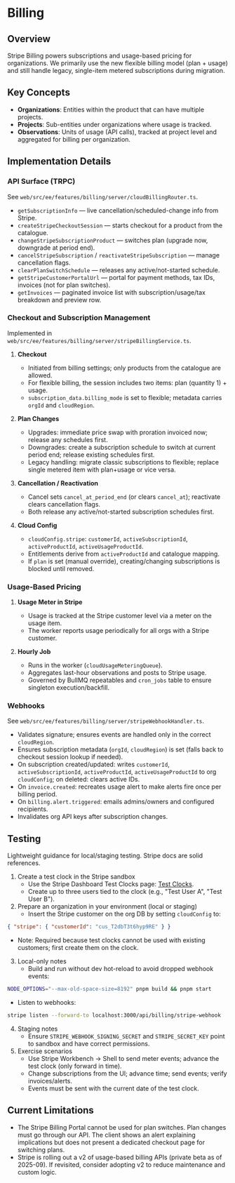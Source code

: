 # Billing

## Overview

Stripe Billing powers subscriptions and usage-based pricing for organizations. We primarily use the new flexible billing model (plan + usage) and still handle legacy, single-item metered subscriptions during migration.

## Key Concepts

- **Organizations**: Entities within the product that can have multiple projects.
- **Projects**: Sub-entities under organizations where usage is tracked.
- **Observations**: Units of usage (API calls), tracked at project level and aggregated for billing per organization.

## Implementation Details

### API Surface (TRPC)

See `web/src/ee/features/billing/server/cloudBillingRouter.ts`.

- `getSubscriptionInfo` — live cancellation/scheduled-change info from Stripe.
- `createStripeCheckoutSession` — starts checkout for a product from the catalogue.
- `changeStripeSubscriptionProduct` — switches plan (upgrade now, downgrade at period end).
- `cancelStripeSubscription` / `reactivateStripeSubscription` — manage cancellation flags.
- `clearPlanSwitchSchedule` — releases any active/not-started schedule.
- `getStripeCustomerPortalUrl` — portal for payment methods, tax IDs, invoices (not for plan switches).
- `getInvoices` — paginated invoice list with subscription/usage/tax breakdown and preview row.

### Checkout and Subscription Management

Implemented in `web/src/ee/features/billing/server/stripeBillingService.ts`.

1. **Checkout**
   - Initiated from billing settings; only products from the catalogue are allowed.
   - For flexible billing, the session includes two items: plan (quantity 1) + usage.
   - `subscription_data.billing_mode` is set to flexible; metadata carries `orgId` and `cloudRegion`.

2. **Plan Changes**
   - Upgrades: immediate price swap with proration invoiced now; release any schedules first.
   - Downgrades: create a subscription schedule to switch at current period end; release existing schedules first.
   - Legacy handling: migrate classic subscriptions to flexible; replace single metered item with plan+usage or vice versa.

3. **Cancellation / Reactivation**
   - Cancel sets `cancel_at_period_end` (or clears `cancel_at`); reactivate clears cancellation flags.
   - Both release any active/not-started subscription schedules first.

4. **Cloud Config**
   - `cloudConfig.stripe`: `customerId`, `activeSubscriptionId`, `activeProductId`, `activeUsageProductId`.
   - Entitlements derive from `activeProductId` and catalogue mapping.
   - If `plan` is set (manual override), creating/changing subscriptions is blocked until removed.

### Usage-Based Pricing

1. **Usage Meter in Stripe**
   - Usage is tracked at the Stripe customer level via a meter on the usage item.
   - The worker reports usage periodically for all orgs with a Stripe customer.

2. **Hourly Job**
   - Runs in the worker (`cloudUsageMeteringQueue`).
   - Aggregates last-hour observations and posts to Stripe usage.
   - Governed by BullMQ repeatables and `cron_jobs` table to ensure singleton execution/backfill.

### Webhooks

See `web/src/ee/features/billing/server/stripeWebhookHandler.ts`.

- Validates signature; ensures events are handled only in the correct `cloudRegion`.
- Ensures subscription metadata (`orgId`, `cloudRegion`) is set (falls back to checkout session lookup if needed).
- On subscription created/updated: writes `customerId`, `activeSubscriptionId`, `activeProductId`, `activeUsageProductId` to org `cloudConfig`; on deleted: clears active IDs.
- On `invoice.created`: recreates usage alert to make alerts fire once per billing period.
- On `billing.alert.triggered`: emails admins/owners and configured recipients.
- Invalidates org API keys after subscription changes.

## Testing

Lightweight guidance for local/staging testing. Stripe docs are solid references.

1. Create a test clock in the Stripe sandbox
   - Use the Stripe Dashboard Test Clocks page: [Test Clocks](https://dashboard.stripe.com/test/billing/subscriptions/test-clocks/).
   - Create up to three users tied to the clock (e.g., "Test User A", "Test User B").
2. Prepare an organization in your environment (local or staging)
   - Insert the Stripe customer on the org DB by setting `cloudConfig` to:

```json
{ "stripe": { "customerId": "cus_T2dbT3t6hyp9RE" } }
```

- Note: Required because test clocks cannot be used with existing customers; first create them on the clock.

3. Local-only notes
   - Build and run without dev hot-reload to avoid dropped webhook events:

```bash
NODE_OPTIONS="--max-old-space-size=8192" pnpm build && pnpm start
```

- Listen to webhooks:

```bash
stripe listen --forward-to localhost:3000/api/billing/stripe-webhook
```

4. Staging notes
   - Ensure `STRIPE_WEBHOOK_SIGNING_SECRET` and `STRIPE_SECRET_KEY` point to sandbox and have correct permissions.
5. Exercise scenarios
   - Use Stripe Workbench → Shell to send meter events; advance the test clock (only forward in time).
   - Change subscriptions from the UI; advance time; send events; verify invoices/alerts.
   - Events must be sent with the current date of the test clock.

## Current Limitations

- The Stripe Billing Portal cannot be used for plan switches. Plan changes must go through our API. The client shows an alert explaining implications but does not present a dedicated checkout page for switching plans.
- Stripe is rolling out a v2 of usage-based billing APIs (private beta as of 2025-09). If revisited, consider adopting v2 to reduce maintenance and custom logic.

